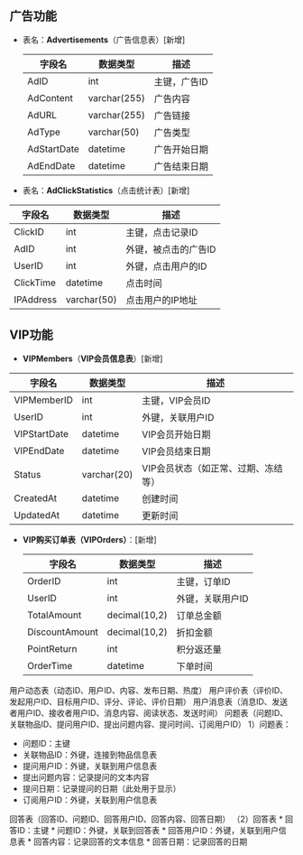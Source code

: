 ## 广告功能
- 表名：**Advertisements**（广告信息表）[新增]
	
	| 字段名      | 数据类型     | 描述         |
	| ----------- | ------------ | ------------ |
	| AdID        | int          | 主键，广告ID |
	| AdContent   | varchar(255) | 广告内容     |
	| AdURL       | varchar(255) | 广告链接     |
	| AdType      | varchar(50)  | 广告类型     |
	| AdStartDate | datetime     | 广告开始日期 |
	| AdEndDate   | datetime     | 广告结束日期 |
	
- 表名：**AdClickStatistics**（点击统计表）[新增]

| 字段名    | 数据类型    | 描述                 |
| --------- | ----------- | -------------------- |
| ClickID   | int         | 主键，点击记录ID     |
| AdID      | int         | 外键，被点击的广告ID |
| UserID    | int         | 外键，点击用户的ID   |
| ClickTime | datetime    | 点击时间             |
| IPAddress | varchar(50) | 点击用户的IP地址     |

## VIP功能

- **VIPMembers**（**VIP会员信息表**）[新增]

| 字段名       | 数据类型    | 描述                                |
| ------------ | ----------- | ----------------------------------- |
| VIPMemberID  | int         | 主键，VIP会员ID                     |
| UserID       | int         | 外键，关联用户ID                    |
| VIPStartDate | datetime    | VIP会员开始日期                     |
| VIPEndDate   | datetime    | VIP会员结束日期                     |
| Status       | varchar(20) | VIP会员状态（如正常、过期、冻结等） |
| CreatedAt    | datetime    | 创建时间                            |
| UpdatedAt    | datetime    | 更新时间                            |

- **VIP购买订单表（VIPOrders）**：[新增]

	| 字段名         | 数据类型      | 描述             |
	| -------------- | ------------- | ---------------- |
	| OrderID        | int           | 主键，订单ID     |
	| UserID         | int           | 外键，关联用户ID |
	| TotalAmount    | decimal(10,2) | 订单总金额       |
	| DiscountAmount | decimal(10,2) | 折扣金额         |
	| PointReturn    | int           | 积分返还量       |
	| OrderTime      | datetime      | 下单时间         |

用户动态表（动态ID、用户ID、内容、发布日期、热度）
用户评价表（评价ID、发起用户ID、目标用户ID、评分、评论、评价日期）
用户消息表（消息ID、发送者用户ID、接收者用户ID、消息内容、阅读状态、发送时间）
问题表（问题ID、关联物品ID、提问用户ID、提出问题内容、提问时间、订阅用户ID）
1）问题表：
   * 问题ID：主键
   * 关联物品ID：外键，连接到物品信息表
   * 提问用户ID：外键，关联到用户信息表
   * 提出问题内容：记录提问的文本内容
   * 提问日期：记录提问的日期（此处用于显示）
   * 订阅用户ID：外键，关联到用户信息表

    
回答表（回答ID、问题ID、回答用户ID、回答内容、回答日期）
（2）回答表
    * 回答ID：主键
    * 问题ID：外键，关联到回答表
    * 回答用户ID：外键，关联到用户信息表
    * 回答内容：记录回答的文本信息
    * 回答日期：记录回答的日期